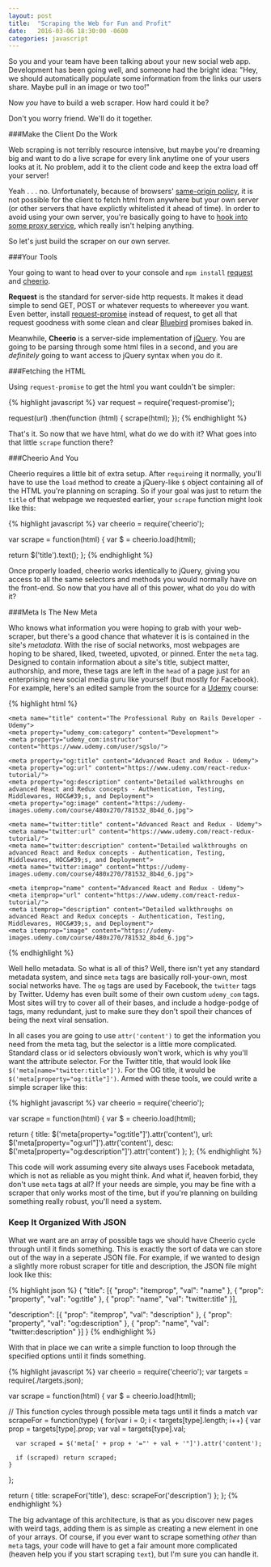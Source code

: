 ```yaml
---
layout: post
title:  "Scraping the Web for Fun and Profit"
date:   2016-03-06 18:30:00 -0600
categories: javascript
---
```

So you and your team have been talking about your new social web app. Development has been going well, and someone had the bright idea: "Hey, we should automatically populate some information from the links our users share. Maybe pull in an image or two too!"

Now *you* have to build a web scraper. How hard could it be?

Don't you worry friend. We'll do it together.

###Make the Client Do the Work

Web scraping is not terribly resource intensive, but maybe you're dreaming big and want to do a live scrape for every link anytime one of your users looks at it. No problem, add it to the client code and keep the extra load off your server!

Yeah . . . no. Unfortunately, because of browsers' [same-origin policy](https://en.wikipedia.org/wiki/Same-origin_policy), it is not possible for the client to fetch html from anywhere but your own server (or other servers that have explictly whitelisted it ahead of time). In order to avoid using your own server, you're basically going to have to [hook into some proxy service](http://stackoverflow.com/questions/15005500/loading-cross-domain-html-page-with-ajax), which really isn't helping anything.

So let's just build the scraper on our own server.

###Your Tools

Your going to want to head over to your console and `npm install` [request](https://github.com/request/request) and [cheerio](https://github.com/cheeriojs/cheerio).

**Request** is the standard for server-side http requests. It makes it dead simple to send GET, POST or whatever requests to whereever you want. Even better, install [request-promise](https://github.com/request/request-promise) instead of request, to get all that request goodness with some clean and clear [Bluebird](http://bluebirdjs.com/docs/getting-started.html) promises baked in.

Meanwhile, **Cheerio** is a server-side implementation of [jQuery](https://jquery.com). You are going to be parsing through some html files in a second, and you are *definitely* going to want access to jQuery syntax when you do it.

###Fetching the HTML

Using `request-promise` to get the html you want couldn't be simpler:

{% highlight javascript %}
var request = require('request-promise');

request(url)
.then(function (html) {
  scrape(html);
});
{% endhighlight %}

That's it. So now that we have html, what do we do with it? What goes into that little `scrape` function there?

###Cheerio And You

Cheerio requires a little bit of extra setup. After `require`ing it normally, you'll have to use the `load` method to create a jQuery-like `$` object containing all of the HTML you're planning on scraping. So if your goal was just to return the `title` of that webpage we requested earlier, your `scrape` function might look like this:

{% highlight javascript %}
var cheerio = require('cheerio');

var scrape = function(html) {
  var $ = cheerio.load(html);

  return $('title').text();
};
{% endhighlight %}

Once properly loaded, cheerio works identically to jQuery, giving you access to all the same selectors and methods you would normally have on the front-end. So now that you have all of this power, what do you do with it?

###Meta Is The New Meta

Who knows what information you were hoping to grab with your web-scraper, but there's a good chance that whatever it is is contained in the site's *metadata*. With the rise of social networks, most webpages are hoping to be shared, liked, tweeted, upvoted, or pinned. Enter the `meta` tag. Designed to contain information about a site's title, subject matter, authorship, and more, these tags are left in the `head` of a page just for an enterprising new social media guru like yourself (but mostly for Facebook). For example, here's an edited sample from the source for a [Udemy](https://www.udemy.com/) course:

{% highlight html %}
<!DOCTYPE html>
<html lang="en-us" >
  <head>
    <title>Advanced React and Redux | Udemy</title>

    <meta name="title" content="The Professional Ruby on Rails Developer - Udemy">
    <meta property="udemy_com:category" content="Development">
    <meta property="udemy_com:instructor" content="https://www.udemy.com/user/sgslo/">

    <meta property="og:title" content="Advanced React and Redux - Udemy">
    <meta property="og:url" content="https://www.udemy.com/react-redux-tutorial/">
    <meta property="og:description" content="Detailed walkthroughs on advanced React and Redux concepts - Authentication, Testing, Middlewares, HOC&#39;s, and Deployment">
    <meta property="og:image" content="https://udemy-images.udemy.com/course/480x270/781532_8b4d_6.jpg">

    <meta name="twitter:title" content="Advanced React and Redux - Udemy">
    <meta name="twitter:url" content="https://www.udemy.com/react-redux-tutorial/">
    <meta name="twitter:description" content="Detailed walkthroughs on advanced React and Redux concepts - Authentication, Testing, Middlewares, HOC&#39;s, and Deployment">
    <meta name="twitter:image" content="https://udemy-images.udemy.com/course/480x270/781532_8b4d_6.jpg">

    <meta itemprop="name" content="Advanced React and Redux - Udemy">
    <meta itemprop="url" content="https://www.udemy.com/react-redux-tutorial/">
    <meta itemprop="description" content="Detailed walkthroughs on advanced React and Redux concepts - Authentication, Testing, Middlewares, HOC&#39;s, and Deployment">
    <meta itemprop="image" content="https://udemy-images.udemy.com/course/480x270/781532_8b4d_6.jpg">

  </head>
{% endhighlight %}

Well hello metadata. So what is all of this? Well, there isn't yet any standard metadata system, and since `meta` tags are basically roll-your-own, most social networks have. The `og` tags are used by Facebook, the `twitter` tags by Twitter. Udemy has even built some of their own custom `udemy_com` tags. Most sites will try to cover all of their bases, and include a hodge-podge of tags, many redundant, just to make sure they don't spoil their chances of being the next viral sensation.

In all cases you are going to use `attr('content')` to get the information you need from the meta tag, but the selector is a little more complicated. Standard class or id selectors obviously won't work, which is why you'll want the attribute selector. For the Twitter title, that would look like `$('meta[name="twitter:title"]')`. For the OG title, it would be `$('meta[property="og:title"]')`. Armed with these tools, we could write a simple scraper like this:

{% highlight javascript %}
var cheerio = require('cheerio');

var scrape = function(html) {
  var $ = cheerio.load(html);

  return {
    title: $('meta[property="og:title"]').attr('content'),
    url: $('meta[property="og:url"]').attr('content'),
    desc: $('meta[property="og:description"]').attr('content')
  };
};
{% endhighlight %}

This code will work assuming every site always uses Facebook metadata, which is not as reliable as you might think. And what if, heaven forbid, they don't use `meta` tags at all? If your needs are simple, you may be fine with a scraper that only works most of the time, but if you're planning on building something really robust, you'll need a system.

### Keep It Organized With JSON

What we want are an array of possible tags we should have Cheerio cycle through until it finds something. This is exactly the sort of data we can store out of the way in a seperate JSON file. For example, if we wanted to design a slightly more robust scraper for title and description, the JSON file might look like this:

{% highlight json %}
{
  "title": [{
    "prop": "itemprop", 
    "val": "name"
  }, {
    "prop": "property", 
    "val": "og:title"
  }, {
    "prop": "name", 
    "val": "twitter:title"
  }],

  "description": [{
    "prop": "itemprop",
    "val": "description"
  }, {
    "prop": "property",
    "val": "og:description"
  }, {
    "prop": "name",
    "val": "twitter:description"
  }]
}
{% endhighlight %}

With that in place we can write a simple function to loop through the specified options until it finds something.

{% highlight javascript %}
var cheerio = require('cheerio');
var targets = require(./targets.json);

var scrape = function(html) {
  var $ = cheerio.load(html);

  // This function cycles through possible meta tags until it finds a match
  var scrapeFor = function(type) {
    for(var i = 0; i < targets[type].length; i++) {
      var prop = targets[type].prop;
      var val = targets[type].val;

      var scraped = $('meta[' + prop + '="' + val + '"]').attr('content');

      if (scraped) return scraped;
    }
  };

  return {
    title: scrapeFor('title'),
    desc: scrapeFor('description')
  };
};
{% endhighlight %}

The big advantage of this architecture, is that as you discover new pages with weird tags, adding them is as simple as creating a new element in one of your arrays. Of course, if you ever want to scrape something *other* than `meta` tags, your code will have to get a fair amount more complicated (heaven help you if you start scraping `text`), but I'm sure you can handle it.
